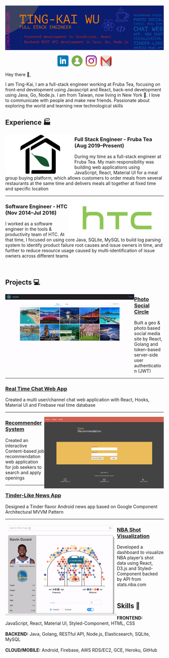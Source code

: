 [![My Website](https://github.com/tingkaiwu/tingkaiwu/blob/master/cover_v2.png)](https://tingkaiwu.com/)
<p align=center>
  <a href="https://www.linkedin.com/in/tingkai-wu/"><img src="https://github.com/tingkaiwu/tingkaiwu/blob/master/linkedin.png" /></a>
  <a href="https://tingkaiwu.com/"><img src="https://github.com/tingkaiwu/tingkaiwu/blob/master/web.png" /></a>
  <a href="https://www.instagram.com/tingkai.wu/"><img src="https://github.com/tingkaiwu/tingkaiwu/blob/master/instagram.jpg" /></a>&nbsp&nbsp
  <a href="mailto:tingkaiwuu@gmail.com"><img src="https://github.com/tingkaiwu/tingkaiwu/blob/master/gmail5.png" /></a>
</p>

Hey there 👋,

I am Ting-Kai, I am a full-stack engineer working at Fruba Tea, focusing on front-end development using Javascript and React, back-end development using Java, Go, Node.js. I am from Taiwan, now living in New York :statue_of_liberty:. I love to communicate with people and make new friends. Passionate about exploring the world and learning new technological skills

## Experience :factory:
 
<p>
  <img width="220" align='left' src="https://github.com/tingkaiwu/tingkaiwu/blob/master/fruba2.png?raw=true">
</p>
 
### Full Stack Engineer - Fruba Tea (Aug 2019–Present)

During my time as a full-stack engineer at Fruba Tea. My main responsibility was building web applications using JavaScript, React, Material UI for a meal group buying platform, which allows customers to order meals from several restaurants at the same time and delivers meals all together at fixed time and specific location

---

<p>
  <img width="300" align='right' src="https://github.com/tingkaiwu/tingkaiwu/blob/master/htc2.jpg?raw=true">
</p>

### Software Engineer - HTC (Nov 2014–Jul 2016)

I worked as a software engineer in the tools & productivity team of HTC. At that time, I focused on using core Java, SQLite, MySQL to build log parsing system to identify product failure root causes and issue owners in time, and further to reduce resource usage caused by multi-identification of issue owners across different teams

<br/>

## Projects :computer:

<p>
  <img width="410" align='left' src="https://github.com/tingkaiwu/tingkaiwu/blob/master/around-short3.gif?raw=true">
</p>
 
### [Photo Social Circle](https://github.com/tingkaiwu/around-frontend)

Built a geo & photo based social media site by React, Golang and token-based server-side user authentication (JWT)

---

### [Real Time Chat Web App](https://github.com/tingkaiwu/chat)

Created a multi user/channel chat web application with React, Hooks, Material UI and Firebase real time database

 ---
 
<p>
  <img width="380" align='right' src="https://github.com/tingkaiwu/tingkaiwu/blob/master/recommender.gif?raw=true">
</p>

### [Recommender System](https://github.com/tingkaiwu/recommender-system)

Created an interactive Content-based job recommendation web application for job seekers to search and apply openings

 ---

### [Tinder-Like News App](https://github.com/tingkaiwu/android-news-app)

Designed a Tinder flavor Android news app based on Google Component Architectural MVVM Pattern

 ---
 
<p>
  <img width="355" align='left' src="https://github.com/tingkaiwu/tingkaiwu/blob/master/nba.gif?raw=true">
</p>

### [NBA Shot Visualization](https://github.com/tingkaiwu/nba-shot-visualization)

Developed a dashboard to visualize NBA player’s shot data using React, D3.js and Styled-Component backed by API from stats.nba.com<br/><br/>

## Skills :hammer:
**FRONTEND:** JavaScript, React, Material UI, Styled-Component, HTML, CSS<br/><br/>
**BACKEND:** Java, Golang, RESTful API, Node.js, Elasticsearch, SQLite, MySQL<br/><br/>
**CLOUD/MOBILE:** Android, Firebase, AWS RDS/EC2, GCE, Heroku, GitHub
